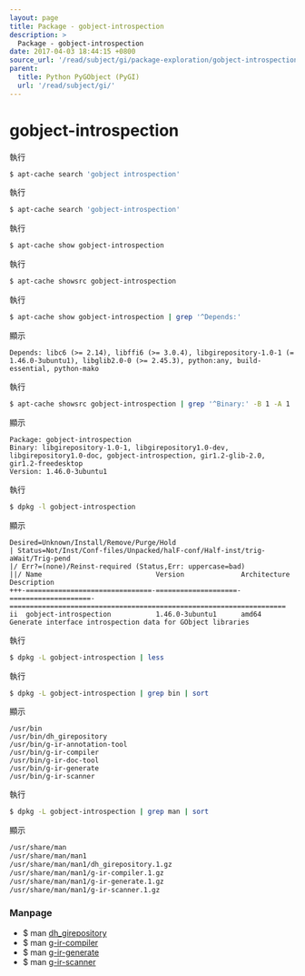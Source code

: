 ```yaml
---
layout: page
title: Package - gobject-introspection
description: >
  Package - gobject-introspection
date: 2017-04-03 18:44:15 +0800
source_url: '/read/subject/gi/package-exploration/gobject-introspection.md'
parent:
  title: Python PyGObject (PyGI)
  url: '/read/subject/gi/'
---
```


# gobject-introspection

執行

``` sh
$ apt-cache search 'gobject introspection'
```

執行

``` sh
$ apt-cache search 'gobject-introspection'
```

執行

``` sh
$ apt-cache show gobject-introspection
```

執行

``` sh
$ apt-cache showsrc gobject-introspection
```

執行

``` sh
$ apt-cache show gobject-introspection | grep '^Depends:'
```

顯示

```
Depends: libc6 (>= 2.14), libffi6 (>= 3.0.4), libgirepository-1.0-1 (= 1.46.0-3ubuntu1), libglib2.0-0 (>= 2.45.3), python:any, build-essential, python-mako
```

執行

``` sh
$ apt-cache showsrc gobject-introspection | grep '^Binary:' -B 1 -A 1
```

顯示

```
Package: gobject-introspection
Binary: libgirepository-1.0-1, libgirepository1.0-dev, libgirepository1.0-doc, gobject-introspection, gir1.2-glib-2.0, gir1.2-freedesktop
Version: 1.46.0-3ubuntu1
```


執行

``` sh
$ dpkg -l gobject-introspection
```

顯示

```
Desired=Unknown/Install/Remove/Purge/Hold
| Status=Not/Inst/Conf-files/Unpacked/halF-conf/Half-inst/trig-aWait/Trig-pend
|/ Err?=(none)/Reinst-required (Status,Err: uppercase=bad)
||/ Name                            Version              Architecture         Description
+++-===============================-====================-====================-====================================================================
ii  gobject-introspection           1.46.0-3ubuntu1      amd64                Generate interface introspection data for GObject libraries
```

執行

``` sh
$ dpkg -L gobject-introspection | less
```

執行

``` sh
$ dpkg -L gobject-introspection | grep bin | sort
```

顯示

```
/usr/bin
/usr/bin/dh_girepository
/usr/bin/g-ir-annotation-tool
/usr/bin/g-ir-compiler
/usr/bin/g-ir-doc-tool
/usr/bin/g-ir-generate
/usr/bin/g-ir-scanner
```

執行

``` sh
$ dpkg -L gobject-introspection | grep man | sort
```

顯示

``` sh
/usr/share/man
/usr/share/man/man1
/usr/share/man/man1/dh_girepository.1.gz
/usr/share/man/man1/g-ir-compiler.1.gz
/usr/share/man/man1/g-ir-generate.1.gz
/usr/share/man/man1/g-ir-scanner.1.gz
```

### Manpage

* $ man [dh_girepository](http://manpages.ubuntu.com/manpages/xenial/en/man1/dh_girepository.1.html)
* $ man [g-ir-compiler](http://manpages.ubuntu.com/manpages/xenial/en/man1/g-ir-compiler.1.html)
* $ man [g-ir-generate](http://manpages.ubuntu.com/manpages/xenial/en/man1/g-ir-generate.1.html)
* $ man [g-ir-scanner](http://manpages.ubuntu.com/manpages/xenial/en/man1/g-ir-scanner.1.html)
